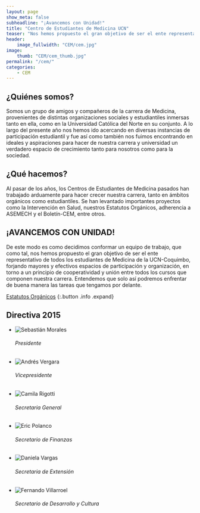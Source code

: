 ```yaml
---
layout: page
show_meta: false
subheadline: "¡Avancemos con Unidad!"
title: "Centro de Estudiantes de Medicina UCN"
teaser: "Nos hemos propuesto el gran objetivo de ser el ente representativo de todos los estudiantes de Medicina de la UCN-Coquimbo, forjando mayores y efectivos espacios de participación y organización, en torno a un principio de cooperatividad y unión entre todos los cursos que componen nuestra carrera."
header:
    image_fullwidth: "CEM/cem.jpg"
image:
    thumb: "CEM/cem_thumb.jpg"
permalink: "/cem/"
categories:
    - CEM
---
```


## ¿Quiénes somos? ##
Somos un grupo de amigos y compañeros de la carrera de Medicina, provenientes de distintas organizaciones sociales y estudiantiles inmersas tanto en ella, como en la Universidad Católica del Norte en su conjunto. A lo largo del presente año nos hemos ido acercando en diversas instancias de participación estudiantil y fue así como también nos fuimos encontrando en ideales y aspiraciones para hacer de nuestra carrera y universidad un verdadero espacio de crecimiento tanto para nosotros como para la sociedad.

## ¿Qué hacemos? ##
Al pasar de los años, los Centros de Estudiantes de Medicina pasados han trabajado arduamente para hacer crecer nuestra carrera, tanto en ámbitos orgánicos como estudiantiles. Se han levantado importantes proyectos como la Intervención en Salud, nuestros Estatutos Orgánicos, adherencia a ASEMECH y el Boletín-CEM, entre otros.

## ¡AVANCEMOS CON UNIDAD! ##
De este modo es como decidimos conformar un equipo de trabajo, que como tal, nos hemos propuesto el gran objetivo de ser el ente representativo de todos los estudiantes de Medicina de la UCN-Coquimbo, forjando mayores y efectivos espacios de participación y organización, en torno a un principio de cooperatividad y unión entre todos los cursos que componen nuestra carrera. Entendemos que solo así podremos enfrentar de buena manera las tareas que tengamos por delante.

[Estatutos Orgánicos](http://medicinaucn.cl/documentos/Estatutos_Organicos_Medicina_UCN.pdf)
{:.button .info .expand}

## Directiva 2015 ##
<ul class="small-block-grid-2 medium-block-grid-3">
  <li><img src="{{ site.urlimg }}CEM/cem_sebastian.jpg" alt="Sebastián Morales"><h6>Presidente</h6></li>
  <li><img src="{{ site.urlimg }}CEM/cem_andres.jpg" alt="Andrés Vergara"><h6>Vicepresidente</h6></li>
  <li><img src="{{ site.urlimg }}CEM/cem_camila.jpg" alt="Camila Rigotti"><h6>Secretaria General</h6></li>
  <li><img src="{{ site.urlimg }}CEM/cem_eric.jpg" alt="Eric Polanco"><h6>Secretario de Finanzas</h6></li>
  <li><img src="{{ site.urlimg }}CEM/cem_daniela.jpg" alt="Daniela Vargas"><h6>Secretaria de Extensión</h6></li>
  <li><img src="{{ site.urlimg }}CEM/cem_euro.jpg" alt="Fernando Villarroel"><h6>Secretario de Desarrollo y Cultura</h6></li>
</ul>
